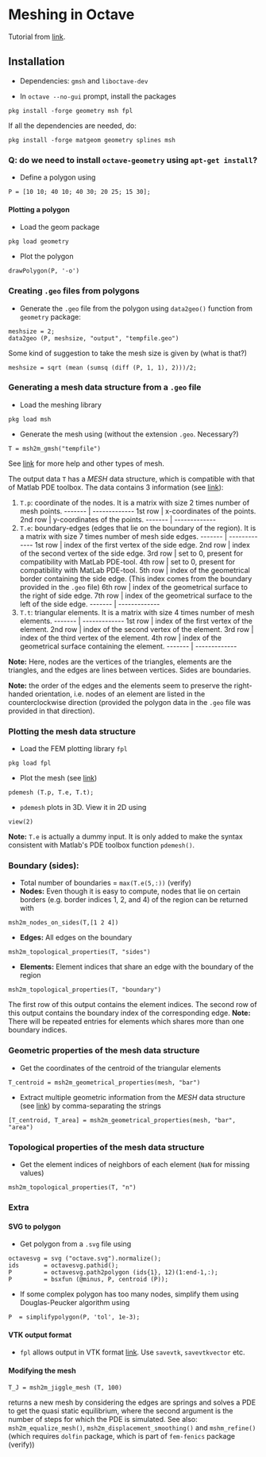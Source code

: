 # Meshing in Octave

Tutorial from [link](http://wiki.octave.org/Geometry_package#Relation_to_matGeom).

## Installation

* Dependencies: `gmsh` and `liboctave-dev`

* In `octave --no-gui` prompt, install the packages
```
pkg install -forge geometry msh fpl
```
If all the dependencies are needed, do:
```
pkg install -forge matgeom geometry splines msh
```

### Q: do we need to install `octave-geometry` using `apt-get install`?

* Define a polygon using
```
P = [10 10; 40 10; 40 30; 20 25; 15 30];
```

#### Plotting a polygon
* Load the geom package
```
pkg load geometry
```
*  Plot the polygon
```
drawPolygon(P, '-o')
```

### Creating `.geo` files from polygons
* Generate the `.geo` file from the polygon using `data2geo()` function from `geometry` package:
```
meshsize = 2;
data2geo (P, meshsize, "output", "tempfile.geo")
```
Some kind of suggestion to take the mesh size is given by (what is that?)
```
meshsize = sqrt (mean (sumsq (diff (P, 1, 1), 2)))/2;
```
### Generating a mesh data structure from a `.geo` file
* Load the meshing library
```
pkg load msh
```
* Generate the mesh using (without the extension `.geo`. Necessary?)
```
T = msh2m_gmsh("tempfile")
```
See [link](https://octave.sourceforge.io/msh/overview.html) for more help and other types of mesh.

The output data `T` has a _MESH_ data structure, which is compatible with that of Matlab PDE toolbox. The data contains 3 information (see [link](https://octave.sourceforge.io/msh/function/msh2m_structured_mesh.html)):

 1. `T.p`: coordinate of the nodes. It is a matrix with size 2 times number of mesh points.
------- | -------------
1st row | x-coordinates of the points.
2nd row | y-coordinates of the points. 
------- | -------------
 2. `T.e`: boundary-edges (edges that lie on the boundary of the region). It is a matrix with size 7 times number of mesh side edges.
------- | -------------
1st row | index of the first vertex of the side edge.
2nd row | index of the second vertex of the side edge.
3rd row | set to 0, present for compatibility with MatLab PDE-tool.
4th row | set to 0, present for compatibility with MatLab PDE-tool.
5th row | index of the geometrical border containing the side edge. (This index comes from the boundary provided in the `.geo` file)
6th row | index of the geometrical surface to the right of side edge.
7th row | index of the geometrical surface to the left of the side edge. 
------- | -------------
 3. `T.t`: triangular elements. It is a matrix with size 4 times number of mesh elements.
------- | -------------
1st row | index of the first vertex of the element.
2nd row | index of the second vertex of the element.
3rd row | index of the third vertex of the element.
4th row | index of the geometrical surface containing the element. 
------- | -------------

**Note:** Here, nodes are the vertices of the triangles, elements are the triangles, and the edges are lines between vertices. Sides are boundaries.

**Note:** the order of the edges and the elements seem to preserve the right-handed orientation, i.e. nodes of an element are listed in the counterclockwise direction (provided the polygon data in the `.geo` file was provided in that direction).
	

### Plotting the mesh data structure
* Load the FEM plotting library `fpl`
```
pkg load fpl
```
* Plot the mesh (see [link](https://octave.sourceforge.io/fpl/function/pdemesh.html))
```
pdemesh (T.p, T.e, T.t);
```
* `pdemesh` plots in 3D. View it in 2D using 
```
view(2)
```
**Note:** `T.e` is actually a dummy input. It is only added to make the syntax consistent with Matlab's PDE toolbox function `pdemesh()`.

### Boundary (sides):
* Total number of boundaries = `max(T.e(5,:))` (verify)
* **Nodes:** Even though it is easy to compute, nodes that lie on certain borders (e.g. border indices 1, 2, and 4) of the region can be returned with 
```
msh2m_nodes_on_sides(T,[1 2 4])
```
* **Edges:** All edges on the boundary
```
msh2m_topological_properties(T, "sides")
```
* **Elements:** Element indices that share an edge with the boundary of the region
```
msh2m_topological_properties(T, "boundary")
```
The first row of this output contains the element indices. The second row of this output contains the boundary index of the corresponding edge.
**Note:** There will be repeated entries for elements which shares more than one boundary indices.

### Geometric properties of the mesh data structure
* Get the coordinates of the centroid of the triangular elements
```
T_centroid = msh2m_geometrical_properties(mesh, "bar")
```
* Extract multiple geometric information from the _MESH_ data structure (see [link](https://octave.sourceforge.io/msh/function/msh2m_geometrical_properties.html)) by comma-separating the strings
```
[T_centroid, T_area] = msh2m_geometrical_properties(mesh, "bar", "area")
```

### Topological properties of the mesh data structure
* Get the element indices of neighbors of each element (`NaN` for missing values)
```
msh2m_topological_properties(T, "n")
```

### Extra

#### SVG to polygon
* Get polygon from a `.svg` file using
```
octavesvg = svg ("octave.svg").normalize();
ids       = octavesvg.pathid();
P         = octavesvg.path2polygon (ids{1}, 12)(1:end-1,:);
P         = bsxfun (@minus, P, centroid (P));
```
* If some complex polygon has too many nodes, simplify them using Douglas-Peucker algorithm using
```
P  = simplifypolygon(P, 'tol', 1e-3);
```

#### VTK output format
* `fpl` allows output in VTK format [link](https://octave.sourceforge.io/fpl/overview.html). Use `savevtk`, `savevtkvector` etc.

#### Modifying the mesh
```
T_J = msh2m_jiggle_mesh (T, 100)
```
returns a new mesh by considering the edges are springs and solves a PDE to get the quasi static equilibrium, where the second argument is the number of steps for which the PDE is simulated.
See also: `msh2m_equalize_mesh()`, `msh2m_displacement_smoothing()` and `mshm_refine()` (which requires `dolfin` package, which is part of `fem-fenics` package (verify))
